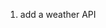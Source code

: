 1. add a weather API

<!-- cloud_pct = response.cloud_pct    
temp = response.temp
feels_like = response.feels_like 
humidity = response.humidity  
min_temp = response.min_temp
max_temp   = response.max_temp
wind_speed  = response.wind_speed
wind_degrees  = response.wind_degrees
sunrise   = response.sunrise
sunset   = response.sunset -->